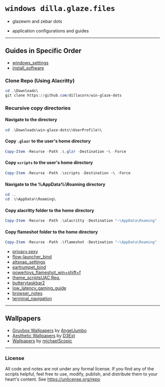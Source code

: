 # `windows dilla.glaze.files`

- glazewm and zebar dots

- application configurations and guides

---
## Guides in Specific Order
- [windows_settings](https://github.com/dillacorn/win-glaze-dots/blob/main/Windows_Settings.md)
- [install_software](https://github.com/dillacorn/win-glaze-dots/blob/main/install_software.md)

### Clone Repo (Using Alacritty)
```powershell
cd .\Downloads\
git clone https://github.com/dillacorn/win-glaze-dots
```

### Recursive copy directories
#### Navigate to the directory
```powershell
cd .\Downloads\win-glaze-dots\%UserProfile%\
```
#### Copy `.glazr` to the user's home directory
```powershell
Copy-Item -Recurse -Path .\.glzr -Destination ~\ -Force
```
#### Copy `scripts` to the user's home directory
```powershell
Copy-Item -Recurse -Path .\scripts -Destination ~\ -Force
```
#### Navigate to the %AppData%\Roaming directory
```powershell
cd ..
cd .\%AppData%\Roaming\
```

#### Copy alacritty folder to the home directory
```powershell
Copy-Item -Recurse -Path .\alacritty -Destination "~\AppData\Roaming" -Force
```

#### Copy flameshot folder to the home directory
```powershell
Copy-Item -Recurse -Path .\flameshot -Destination "~\AppData\Roaming" -Force
```

- [privacy.sexy](https://github.com/dillacorn/win-glaze-dots/blob/main/privacy.sexy.md)
- [flow-launcher_bind](https://github.com/dillacorn/win-glaze-dots/blob/main/flow-launcher_bind.png)
- [altsnap_settings](https://github.com/dillacorn/win-glaze-dots/blob/main/altsnap_settings.md)
- [eartrumpet_bind](https://github.com/dillacorn/win-glaze-dots/blob/main/eartrumpet_bind.png)
- [powertoys_flameshot_win+shift+f](https://github.com/dillacorn/win-glaze-dots/blob/main/powertoys_flameshot_win%2Bshift%2Bf.md)
- [theme_scriptsUAC Req.](https://github.com/dillacorn/win-glaze-dots/tree/main/theme_scripts(UAC%20Req.))
- [butterytaskbar2](https://github.com/dillacorn/win-glaze-dots/blob/main/butterytaskbar2.png)
- [low_latency_gaming_guide](https://github.com/dillacorn/win-glaze-dots/blob/main/low_latency_gaming_guide.md)
- [browser_notes](https://github.com/dillacorn/win-glaze-dots/tree/main/browser_notes)
- [terminal_navigation](https://github.com/dillacorn/win-glaze-dots/blob/main/terminal_navigation.md)

---

## Wallpapers
- [Gruvbox Wallpapers](https://github.com/AngelJumbo/gruvbox-wallpapers) by [AngelJumbo](https://github.com/AngelJumbo)
- [Aesthetic Wallpapers](https://github.com/D3Ext/aesthetic-wallpapers) by [D3Ext](https://github.com/D3Ext)
- [Wallpapers](https://github.com/michaelScopic/Wallpapers) by [michaelScopic](https://github.com/michaelScopic)

---

### License
All code and notes are not under any formal license. If you find any of the scripts helpful, feel free to use, modify, publish, and distribute them to your heart's content. See https://unlicense.org/repo
